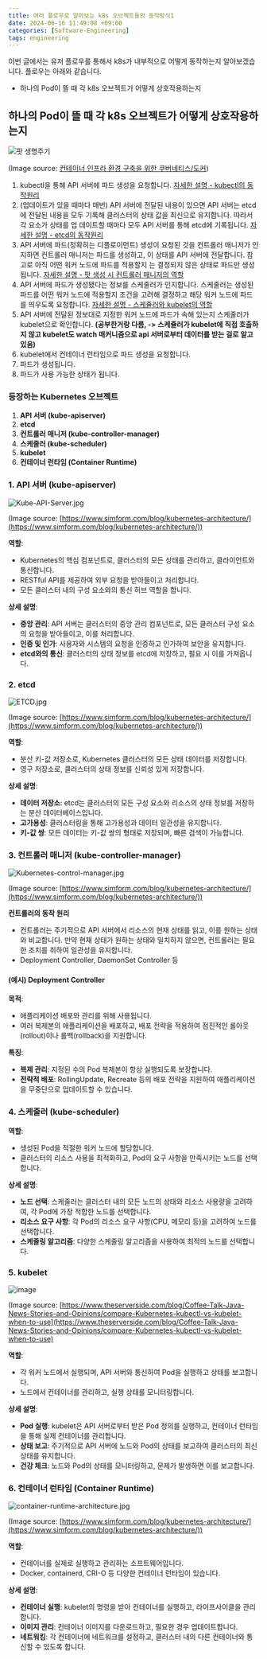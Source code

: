 ```yaml
---
title: 여러 플로우로 알아보는 k8s 오브젝트들의 동작방식1
date: 2024-06-16 11:49:08 +09:00
categories: [Software-Engineering]
tags: engineering
---
```


이번 글에서는 유저 플로우를 통해서 k8s가 내부적으로 어떻게 동작하는지 알아보겠습니다. 플로우는 아래와 같습니다. 

- 하나의 Pod이 뜰 때 각 k8s 오브젝트가 어떻게 상호작용하는지

## 하나의 Pod이 뜰 때 각 k8s 오브젝트가 어떻게 상호작용하는지

![팟 생명주기](/assets/img/파드의%20생명주기.jpeg)

(Image source: [컨테이너 인프라 환경 구축을 위한 쿠버네티스/도커](https://product.kyobobook.co.kr/detail/S000001834629))

1. kubectl을 통해 API 서버에 파드 생성을 요청합니다. [자세한 설명 - kubectl의 동작원리](https://guswns1659.github.io/posts/kubectl-%EB%8F%99%EC%9E%91%EC%9B%90%EB%A6%AC/)
2. (업데이트가 있을 때마다 매번) API 서버에 전달된 내용이 있으면 API 서버는 etcd에 전달된
   내용을 모두 기록해 클러스터의 상태 값을 최신으로 유지합니다. 따라서 각 요소가 상태를 업
   데이트할 때마다 모두 API 서버를 통해 etcd에 기록됩니다. [자세한 설명 - etcd의 동작원리](https://guswns1659.github.io/posts/etcd-%EB%8F%99%EC%9E%91%EB%B0%A9%EC%8B%9D/)
3. API 서버에 파드(정확히는 디플로이먼트) 생성이 요청된 것을 컨트롤러 매니저가 인지하면 컨트롤러 매니저는 파드를
   생성하고, 이 상태를 API 서버에 전달합니다. 참고로 아직 어떤 워커 노드에 파드를 적용할지
   는 결정되지 않은 상태로 파드만 생성됩니다. [자세한 설명 - 팟 생성 시 컨트롤러 매니저의 역할](https://guswns1659.github.io/posts/%ED%8C%9F-%EC%83%9D%EC%84%B1-%EC%8B%9C-%EC%BB%A8%ED%8A%B8%EB%A1%A4%EB%9F%AC-%EB%A7%A4%EB%8B%88%EC%A0%80%EC%9D%98-%EC%97%AD%ED%95%A0/)
4. API 서버에 파드가 생성됐다는 정보를 스케줄러가 인지합니다. 스케줄러는 생성된 파드를 어떤
   워커 노드에 적용할지 조건을 고려해 결정하고 해당 워커 노드에 파드를 띄우도록 요청합니다. [자세한 설명 - 스케쥴러와 kubelet의 역할](https://guswns1659.github.io/posts/%ED%8C%9F-%EC%83%9D%EC%84%B1-%EC%8B%9C-%EC%8A%A4%EC%BC%80%EC%A5%B4%EB%9F%AC%EB%B6%80%ED%84%B0-kubelet%EC%9D%98-%EC%97%AD%ED%95%A0/)
5. API 서버에 전달된 정보대로 지정한 워커 노드에 파드가 속해 있는지 스케줄러가 kubelet으로 확인합니다. **(공부한거랑 다름, -> 스케쥴러가 kubelet에 직접 호출하지 않고 kubelet도 watch 매커니즘으로 api 서버로부터 데이터를 받는 걸로 알고 있음)** 
7. kubelet에서 컨테이너 런타임으로 파드 생성을 요청합니다.
8. 파드가 생성됩니다.
9. 파드가 사용 가능한 상태가 됩니다.

### 등장하는 Kubernetes 오브젝트

1. **API 서버 (kube-apiserver)**
2. **etcd**
3. **컨트롤러 매니저 (kube-controller-manager)**
4. **스케줄러 (kube-scheduler)**
5. **kubelet**
6. **컨테이너 런타임 (Container Runtime)**

### 1. **API 서버 (kube-apiserver)**

![Kube-API-Server.jpg](/assets/img/Kube-API-Server.jpg)

(Image source: [https://www.simform.com/blog/kubernetes-architecture/](https://www.simform.com/blog/kubernetes-architecture/))

**역할**:
- Kubernetes의 핵심 컴포넌트로, 클러스터의 모든 상태를 관리하고, 클라이언트와 통신합니다.
- RESTful API를 제공하여 외부 요청을 받아들이고 처리합니다.
- 모든 클러스터 내의 구성 요소와의 통신 허브 역할을 합니다.

**상세 설명**:
- **중앙 관리**: API 서버는 클러스터의 중앙 관리 컴포넌트로, 모든 클러스터 구성 요소의 요청을 받아들이고, 이를 처리합니다.
- **인증 및 인가**: 사용자와 시스템의 요청을 인증하고 인가하여 보안을 유지합니다.
- **etcd와의 통신**: 클러스터의 상태 정보를 etcd에 저장하고, 필요 시 이를 가져옵니다.

### 2. **etcd**

![ETCD.jpg](/assets/img/ETCD.jpg)

(Image source: [https://www.simform.com/blog/kubernetes-architecture/](https://www.simform.com/blog/kubernetes-architecture/))

**역할**:
- 분산 키-값 저장소로, Kubernetes 클러스터의 모든 상태 데이터를 저장합니다.
- 영구 저장소로, 클러스터의 상태 정보를 신뢰성 있게 저장합니다.

**상세 설명**:
- **데이터 저장소**: etcd는 클러스터의 모든 구성 요소와 리소스의 상태 정보를 저장하는 분산 데이터베이스입니다.
- **고가용성**: 클러스터링을 통해 고가용성과 데이터 일관성을 유지합니다.
- **키-값 쌍**: 모든 데이터는 키-값 쌍의 형태로 저장되며, 빠른 검색이 가능합니다.

### 3. **컨트롤러 매니저 (kube-controller-manager)**

![Kubernetes-control-manager.jpg](/assets/img/Kubernetes-control-manager.jpg)

(Image source: [https://www.simform.com/blog/kubernetes-architecture/](https://www.simform.com/blog/kubernetes-architecture/))

**컨트롤러의 동작 원리**
- 컨트롤러는 주기적으로 API 서버에서 리소스의 현재 상태를 읽고, 이를 원하는 상태와 비교합니다. 만약 현재 상태가 원하는 상태와 일치하지 않으면, 컨트롤러는 필요한 조치를 취하여 일관성을 유지합니다.
- Deployment Controller, DaemonSet Controller 등

#### (예시) Deployment Controller

**목적**:
- 애플리케이션 배포와 관리를 위해 사용됩니다.
- 여러 복제본의 애플리케이션을 배포하고, 배포 전략을 적용하여 점진적인 롤아웃(rollout)이나 롤백(rollback)을 지원합니다.

**특징**:
- **복제 관리**: 지정된 수의 Pod 복제본이 항상 실행되도록 보장합니다.
- **전략적 배포**: RollingUpdate, Recreate 등의 배포 전략을 지원하여 애플리케이션을 무중단으로 업데이트할 수 있습니다.

### 4. **스케줄러 (kube-scheduler)**

**역할**:
- 생성된 Pod을 적절한 워커 노드에 할당합니다.
- 클러스터의 리소스 사용을 최적화하고, Pod의 요구 사항을 만족시키는 노드를 선택합니다.

**상세 설명**:
- **노드 선택**: 스케줄러는 클러스터 내의 모든 노드의 상태와 리소스 사용량을 고려하여, 각 Pod에 가장 적합한 노드를 선택합니다.
- **리소스 요구 사항**: 각 Pod의 리소스 요구 사항(CPU, 메모리 등)을 고려하여 노드를 선택합니다.
- **스케줄링 알고리즘**: 다양한 스케줄링 알고리즘을 사용하여 최적의 노드를 선택합니다.

### 5. **kubelet**

![image](https://github.com/guswns1659/guswns1659.github.io/assets/55608425/2ca65bc3-3811-45c0-8803-c337eeade175)

(Image source: [https://www.theserverside.com/blog/Coffee-Talk-Java-News-Stories-and-Opinions/compare-Kubernetes-kubectl-vs-kubelet-when-to-use](https://www.theserverside.com/blog/Coffee-Talk-Java-News-Stories-and-Opinions/compare-Kubernetes-kubectl-vs-kubelet-when-to-use)

**역할**:
- 각 워커 노드에서 실행되며, API 서버와 통신하여 Pod을 실행하고 상태를 보고합니다.
- 노드에서 컨테이너를 관리하고, 실행 상태를 모니터링합니다.

**상세 설명**:
- **Pod 실행**: kubelet은 API 서버로부터 받은 Pod 정의를 실행하고, 컨테이너 런타임을 통해 실제 컨테이너를 관리합니다.
- **상태 보고**: 주기적으로 API 서버에 노드와 Pod의 상태를 보고하여 클러스터의 최신 상태를 유지합니다.
- **건강 체크**: 노드와 Pod의 상태를 모니터링하고, 문제가 발생하면 이를 보고합니다.


### 6. **컨테이너 런타임 (Container Runtime)**

![container-runtime-architecture.jpg](/assets/img/container-runtime-architecture.jpg)

(Image source: [https://www.simform.com/blog/kubernetes-architecture/](https://www.simform.com/blog/kubernetes-architecture/))

**역할**:
- 컨테이너를 실제로 실행하고 관리하는 소프트웨어입니다.
- Docker, containerd, CRI-O 등 다양한 컨테이너 런타임이 있습니다.

**상세 설명**:
- **컨테이너 실행**: kubelet의 명령을 받아 컨테이너를 실행하고, 라이프사이클을 관리합니다.
- **이미지 관리**: 컨테이너 이미지를 다운로드하고, 필요한 경우 업데이트합니다.
- **네트워킹**: 각 컨테이너에 네트워크를 설정하고, 클러스터 내의 다른 컨테이너와 통신할 수 있도록 합니다.
